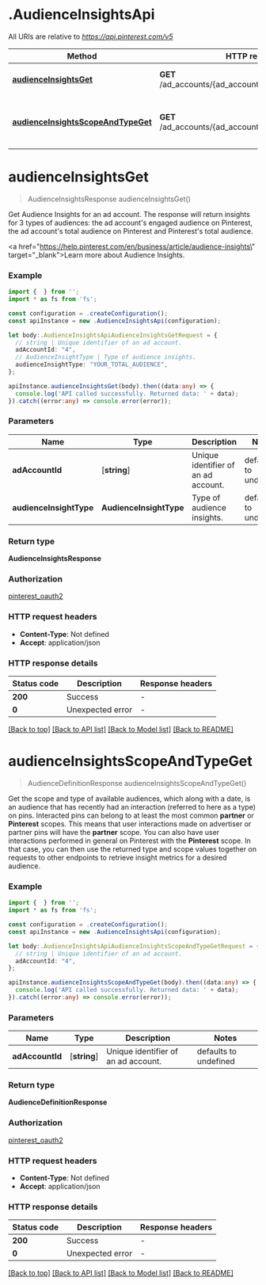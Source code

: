 # .AudienceInsightsApi

All URIs are relative to *https://api.pinterest.com/v5*

Method | HTTP request | Description
------------- | ------------- | -------------
[**audienceInsightsGet**](AudienceInsightsApi.md#audienceInsightsGet) | **GET** /ad_accounts/{ad_account_id}/audience_insights | Get audience insights
[**audienceInsightsScopeAndTypeGet**](AudienceInsightsApi.md#audienceInsightsScopeAndTypeGet) | **GET** /ad_accounts/{ad_account_id}/insights/audiences | Get audience insights scope and type


# **audienceInsightsGet**
> AudienceInsightsResponse audienceInsightsGet()

Get Audience Insights for an ad account. The response will return insights for 3 types of audiences: the ad account\'s engaged audience on Pinterest, the ad account\'s total audience on Pinterest and Pinterest\'s total audience.<p/> <a href=\"https://help.pinterest.com/en/business/article/audience-insights\" target=\"_blank\">Learn more about Audience Insights</a>.

### Example


```typescript
import {  } from '';
import * as fs from 'fs';

const configuration = .createConfiguration();
const apiInstance = new .AudienceInsightsApi(configuration);

let body:.AudienceInsightsApiAudienceInsightsGetRequest = {
  // string | Unique identifier of an ad account.
  adAccountId: "4",
  // AudienceInsightType | Type of audience insights.
  audienceInsightType: "YOUR_TOTAL_AUDIENCE",
};

apiInstance.audienceInsightsGet(body).then((data:any) => {
  console.log('API called successfully. Returned data: ' + data);
}).catch((error:any) => console.error(error));
```


### Parameters

Name | Type | Description  | Notes
------------- | ------------- | ------------- | -------------
 **adAccountId** | [**string**] | Unique identifier of an ad account. | defaults to undefined
 **audienceInsightType** | **AudienceInsightType** | Type of audience insights. | defaults to undefined


### Return type

**AudienceInsightsResponse**

### Authorization

[pinterest_oauth2](README.md#pinterest_oauth2)

### HTTP request headers

 - **Content-Type**: Not defined
 - **Accept**: application/json


### HTTP response details
| Status code | Description | Response headers |
|-------------|-------------|------------------|
**200** | Success |  -  |
**0** | Unexpected error |  -  |

[[Back to top]](#) [[Back to API list]](README.md#documentation-for-api-endpoints) [[Back to Model list]](README.md#documentation-for-models) [[Back to README]](README.md)

# **audienceInsightsScopeAndTypeGet**
> AudienceDefinitionResponse audienceInsightsScopeAndTypeGet()

Get the scope and type of available audiences, which along with a date, is an audience that has recently had an interaction (referred to here as a type) on pins. Interacted pins can belong to at least the most common **partner** or **Pinterest** scopes. This means that user interactions made on advertiser or partner pins will have the **partner** scope. You can also have user interactions performed in general on Pinterest with the **Pinterest** scope. In that case, you can then use the returned type and scope values together on requests to other endpoints to retrieve insight metrics for a desired audience.

### Example


```typescript
import {  } from '';
import * as fs from 'fs';

const configuration = .createConfiguration();
const apiInstance = new .AudienceInsightsApi(configuration);

let body:.AudienceInsightsApiAudienceInsightsScopeAndTypeGetRequest = {
  // string | Unique identifier of an ad account.
  adAccountId: "4",
};

apiInstance.audienceInsightsScopeAndTypeGet(body).then((data:any) => {
  console.log('API called successfully. Returned data: ' + data);
}).catch((error:any) => console.error(error));
```


### Parameters

Name | Type | Description  | Notes
------------- | ------------- | ------------- | -------------
 **adAccountId** | [**string**] | Unique identifier of an ad account. | defaults to undefined


### Return type

**AudienceDefinitionResponse**

### Authorization

[pinterest_oauth2](README.md#pinterest_oauth2)

### HTTP request headers

 - **Content-Type**: Not defined
 - **Accept**: application/json


### HTTP response details
| Status code | Description | Response headers |
|-------------|-------------|------------------|
**200** | Success |  -  |
**0** | Unexpected error |  -  |

[[Back to top]](#) [[Back to API list]](README.md#documentation-for-api-endpoints) [[Back to Model list]](README.md#documentation-for-models) [[Back to README]](README.md)


